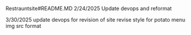 Restrauntsite#README.MD
2/24/2025
Update devops and reformat

3/30/2025
update devops for revision of site
revise style for potato menu img src format
